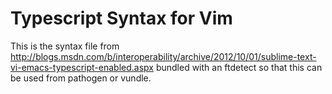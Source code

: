 Typescript Syntax for Vim
=========================

This is the syntax file from
http://blogs.msdn.com/b/interoperability/archive/2012/10/01/sublime-text-vi-emacs-typescript-enabled.aspx
bundled with an ftdetect so that this can be used from pathogen or vundle.


